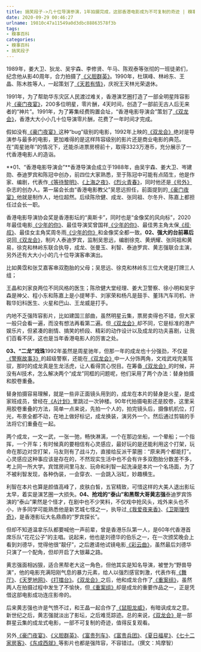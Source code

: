 ```yaml
---
title: 搞笑段子->几十位导演参演，1年拍摄完成，这部香港电影成为不可复制的奇迹 | 糗事百科
date: 2020-09-29 00:46:27
urlname: 19810c47a11549a0d3dbc88863578f3b
tags: 
- 糗事百科
categories:
- 糗事百科
- 搞笑段子
---
```

1989年，姜大卫、狄龙、吴宇森、李修贤、午马、陈观泰等张彻的一班徒弟们，纪念他从影40周年，合力拍摄了[《义胆群英》](http://www.jddytj.cn/search/%d2%e5%b5%a8%c8%ba%d3%a2.html)。1990年，杜琪峰、林岭东、王晶、陈木胜等人，一起策划了[《天若有情》](http://www.jddytj.cn/search/%cc%ec%c8%f4%d3%d0%c7%e9.html)，庆祝王天林光荣退休。

1991年，为了帮助华东灾区人民渡过难关，香港演艺圈打造了一部全明星阵容影片[《豪门夜宴》](http://www.jddytj.cn/search/%ba%c0%c3%c5%d2%b9%d1%e7.html)，200多位明星，零片酬，4天时间，创造了一部前无古人后无来者的“神片”。1991年，为了筹集经费购置会址，“香港电影导演会”策划了[《双龙会》](http://www.jddytj.cn/search/%cb%ab%c1%fa%bb%e1.html)，香港大大小小几十位导演零片酬，花费了一年时间才完成。

假如没有[《豪门夜宴》](http://www.jddytj.cn/search/%ba%c0%c3%c5%d2%b9%d1%e7.html)这种“bug”级别的电影，1992年上映的[《双龙会》](http://www.jddytj.cn/search/%cb%ab%c1%fa%bb%e1.html)绝对是导演参与最多的电影，更加难得的是这样阵容级别的影片还是商业电影的典范。在“周星驰年”的情况下，还能杀进票房榜前十，取得3323万港币，充分展示了一代香港电影人的造诣。

**01、“香港电影导演会”**香港导演会成立于1988年，由吴宇森、姜大卫、岑建勋、泰迪罗宾和陈冠中创办，前四位大家熟悉，至于陈冠中可能有点陌生，他是作家、编剧，代表作[《等待黎明》](http://www.jddytj.cn/search/%b5%c8%b4%fd%c0%e8%c3%f7.html)、[《上海之夜》](http://www.jddytj.cn/search/%c9%cf%ba%a3%d6%ae%d2%b9.html)、[《烈火青春》](http://www.jddytj.cn/search/%c1%d2%bb%f0%c7%e0%b4%ba.html)，同时他还是[《号外》](http://www.jddytj.cn/search/%ba%c5%cd%e2.html)杂志的创办人。第一届会长由“香港电影教父”吴思远担任，前面提到的[《豪门夜宴》](http://www.jddytj.cn/search/%ba%c0%c3%c5%d2%b9%d1%e7.html)他就是制作人，地位超然。后续陈欣健、成龙、张同祖、尔冬升、陈嘉上都担任过会长一职。

香港电影导演协会奖是香港影坛的“奥斯卡”，同时也是“金像奖的风向标”，2020年最佳电影[《少年的你》](http://www.jddytj.cn/search/%c9%d9%c4%ea%b5%c4%c4%e3.html)、最佳导演奖曾国祥[《少年的你》](http://www.jddytj.cn/search/%c9%d9%c4%ea%b5%c4%c4%e3.html)、最佳男主角太保[《叔·叔》](http://www.jddytj.cn/search/%ca%e5%a1%a4%ca%e5.html)、最佳女主角奖周冬雨[《少年的你》](http://www.jddytj.cn/search/%c9%d9%c4%ea%b5%c4%c4%e3.html)和金像奖全都一致。**02、强大的台前幕后**说回[《双龙会》](http://www.jddytj.cn/search/%cb%ab%c1%fa%bb%e1.html)，制片人泰迪罗宾，监制吴思远，编剧徐克、黄炳耀、张同祖和黄易，徐克和林岭东联合执导，成龙、张曼玉、利智、泰迪罗宾、黄志强联合主演，另外还有大大小小的几十位导演客串演出。

比如黄霑和张艾嘉客串双胞胎的父母；吴思远、徐克和林岭东三位大佬是打牌三人组；

王晶和刘家良两位不同风格的医生；陈欣健大堂经理、姜大卫警察、徐小明和吴宇森是神父、程小东和陈嘉上是小提琴手、刘家荣和杨凡是鼓手、董玮汽车司机、许鞍华妇科医生、火星和巴山、王龙威是打手。

内地不乏强阵容影片，比如建国三部曲，虽然明星云集，票房卖得也不错，但大家一般只会看一遍，而没有想法再看第二遍。但[《双龙会》](http://www.jddytj.cn/search/%cb%ab%c1%fa%bb%e1.html)却不同，它是标准的港产娱乐片，但紧凑的剧情、搞笑的桥段、精彩的动作设计以及成龙的功夫喜剧，让我们百看不厌，这也是当年香港电影人的厉害之处。

**03、“二龙”戏珠**1992年虽然是周星驰年，但那一年的成龙也十分强劲，不仅是[《警察故事3》](http://www.jddytj.cn/search/%be%af%b2%ec%b9%ca%ca%c23.html)的超级警察，还能在[《双龙会》](http://www.jddytj.cn/search/%cb%ab%c1%fa%bb%e1.html)中一人分饰两角，文戏武戏完美驾驭，那时的成龙真是生龙活虎，让人看得赏心悦目。在筹备[《双龙会》](http://www.jddytj.cn/search/%cb%ab%c1%fa%bb%e1.html)的时候，并没有AI技术，怎么解决两个“成龙”同框的问题呢，他们采用了两个办法：替身拍摄和胶卷重叠。

替身拍摄容易理解，就是一些非正面镜头用到的，成龙在本片的替身是火星，是成家班成员，曾经在[《A计划》](http://www.jddytj.cn/search/a%bc%c6%bb%ae.html)里跳过一次钟楼。90年代拍摄电影还是胶卷，这里采用胶卷重叠的方法，简单一点来说，先拍一个人的，拍完镜头后，摄像机机位，灯光，布景全都不动，在地上做好标记，成龙换装，演另外一个。然后通过剪辑的手法将它们重叠在一起。

两个成龙，一文一武，一张一弛，畅快淋漓，一个在那边坐船，一个晕船；一个指挥，一个开车；有时候真的要相信有心灵感应，最好玩的是还能利用这个打架，玩命在那边对空打架，马友则有了战斗力，直接给反派干蒙圈：“原来两个都能打”。心灵感应这种事应该是存在的，不然现实生活中也不会有许多双胞胎分数差不多，考上同一所大学。宾馆房间里马友、玩命和利智一起洗澡是本片一个名场面，为了不被利智发现，各种伪装，一会穿衣、一会跳入浴缸，妙趣横生。

利智在本片也算是颜值高峰了，皮肤白皙，五官精致，可惜这样的大美人退出影坛太早，着实是演艺圈一大损失。**04、抢戏的“泰山”和黑帮大哥黄志强**泰迪罗宾饰演的“泰山”果然是个怪才，在剧中也不少笑料，不仅戏中抢风头，戏外来头也不小，许多同学可能熟悉他是新艺城七怪之一，执导过[《我爱夜来香》](http://www.jddytj.cn/search/%ce%d2%b0%ae%d2%b9%c0%b4%cf%e3.html)、[《卫斯理传奇》](http://www.jddytj.cn/search/%ce%c0%cb%b9%c0%ed%b4%ab%c6%e6.html)，是香港影坛大名鼎鼎的“罗宾探长”。

但却不知道温拿乐队都要喊他一声前辈，曾是香港乐队第一人，是60年代香港首席乐队“花花公子”的主唱。说起来，他也是刘德华的伯乐之一，在一次颁奖晚会上看到刘德华，觉得他很“靓仔”，之后邀请他试镜电影[《彩云曲》](http://www.jddytj.cn/search/%b2%ca%d4%c6%c7%fa.html)，虽然最后刘德华只演了一个配角，但却开启了大银幕之路。

黄志强面相凶狠，适合黑帮老大这一角色，但他其实是知名导演，被誉为“野兽导演”，他的电影充满阳刚气息的暴力元素，给人以强烈感官刺激，代表作有[《舞厅》](http://www.jddytj.cn/search/%ce%e8%cc%fc.html)、[《天罗地网》](http://www.jddytj.cn/search/%cc%ec%c2%de%b5%d8%cd%f8.html)、[《打擂台》](http://www.jddytj.cn/search/%b4%f2%c0%de%cc%a8.html)。[《双龙会》](http://www.jddytj.cn/search/%cb%ab%c1%fa%bb%e1.html)之后，他和成龙合作了[《重案组》](http://www.jddytj.cn/search/%d6%d8%b0%b8%d7%e9.html)，虽然两人在拍摄过程中发生了不愉快，但[《重案组》](http://www.jddytj.cn/search/%d6%d8%b0%b8%d7%e9.html)却是成龙的重要作品之一，正是凭借这部电影成功连庄影帝的。

后来黄志强也许是气愤不过，和王晶一起合作了[《鼠胆龙威》](http://www.jddytj.cn/search/%ca%f3%b5%a8%c1%fa%cd%fe.html)，有暗讽成龙之意。新世纪之后，黄志强就淡出了影坛，之后难觅踪迹。总的来说，[《双龙会》](http://www.jddytj.cn/search/%cb%ab%c1%fa%bb%e1.html)是一部群星云集的成龙式电影，一部不可复制的奇迹，值得反复观看。

另外[《豪门夜宴》](http://www.jddytj.cn/search/%ba%c0%c3%c5%d2%b9%d1%e7.html)、[《义胆群英》](http://www.jddytj.cn/search/%d2%e5%b5%a8%c8%ba%d3%a2.html)、[《富贵列车》](http://www.jddytj.cn/search/%b8%bb%b9%f3%c1%d0%b3%b5.html)、[《富贵兵团》](http://www.jddytj.cn/search/%b8%bb%b9%f3%b1%f8%cd%c5.html)、[《夏日福星》](http://www.jddytj.cn/search/%cf%c4%c8%d5%b8%a3%d0%c7.html)、[《七十二家房客》](http://www.jddytj.cn/search/%c6%df%ca%ae%b6%fe%bc%d2%b7%bf%bf%cd.html)、[《东成西就》](http://www.jddytj.cn/search/%b6%ab%b3%c9%ce%f7%be%cd.html)等影片也都是强阵容，不容错过。（撰文：鸠摩智）



